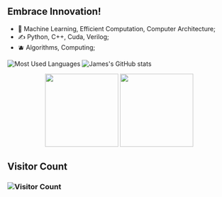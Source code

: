 ## Embrace Innovation!
- 🧙   Machine Learning, Efficient Computation, Computer Architecture;
- ✍️   Python, C++, Cuda, Verilog;
- 🫐   Algorithms, Computing;

![Most Used Languages](https://github-readme-stats.vercel.app/api/top-langs/?username=JamesQian11&layout=compact) ![James's GitHub stats](https://github-readme-stats.vercel.app/api?username=JamesQian11&show_icons=true)

<p align="center">
  <img src="https://github-readme-stats.vercel.app/api/top-langs/?username=JamesQian11&layout=compact" height="165">
  <img src="https://github-readme-stats.vercel.app/api?username=JamesQian11&show_icons=true" height="165">
</p>


## Visitor Count
### ![Visitor Count](https://profile-counter.glitch.me/JamesQian11/count.svg)


<!--START_SECTION:waka-->
<!--END_SECTION:waka-->


<!--
**JamesQian11/JamesQian11** is a ✨ _special_ ✨ repository because its `README.md` (this file) appears on your GitHub profile.

Here are some ideas to get you started:

- 🔭 I’m currently working on ...
- 🌱 I’m currently learning ...
- 👯 I’m looking to collaborate on ...
- 🤔 I’m looking for help with ...
- 💬 Ask me about ...
- 📫 How to reach me: ...
- 😄 Pronouns: ...
- ⚡ Fun fact: ...
-->
